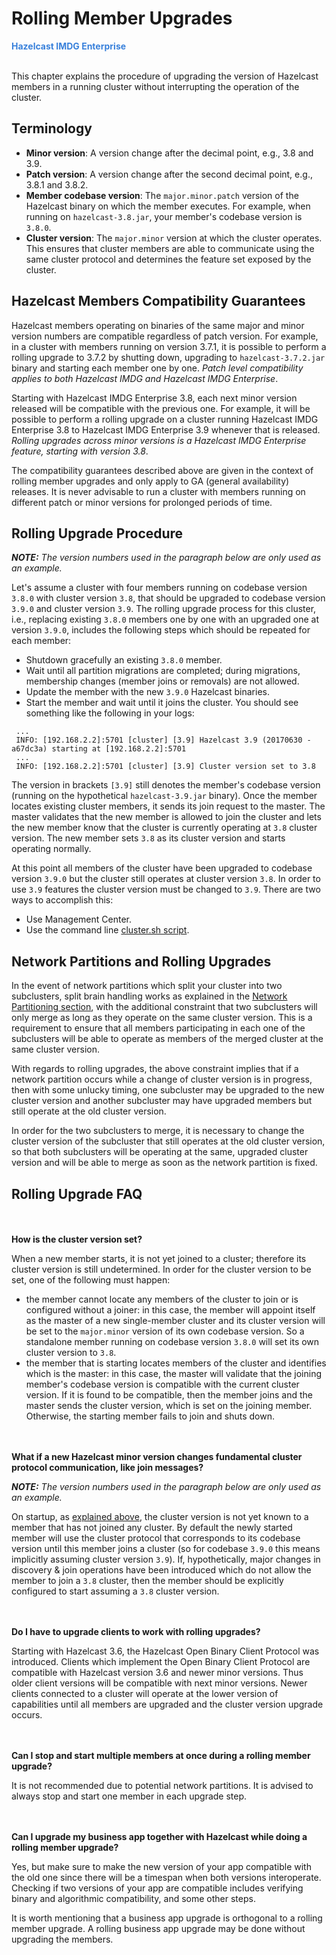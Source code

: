 # Rolling Member Upgrades

<font color="#3981DB">**Hazelcast IMDG Enterprise**</font>
<br></br>

This chapter explains the procedure of upgrading the version of Hazelcast members in a running cluster without interrupting the operation of the cluster.

## Terminology

* **Minor version**: A version change after the decimal point, e.g., 3.8 and 3.9.
* **Patch version**: A version change after the second decimal point, e.g., 3.8.1 and 3.8.2.
* **Member codebase version**: The `major.minor.patch` version of the Hazelcast binary on which the member executes. For example, when running on `hazelcast-3.8.jar`, your member's codebase version is `3.8.0`.
* **Cluster version**: The `major.minor` version at which the cluster operates. This ensures that cluster members are able to communicate using the same cluster protocol and
determines the feature set exposed by the cluster.


## Hazelcast Members Compatibility Guarantees

Hazelcast members operating on binaries of the same major and minor version numbers are compatible regardless of patch version.
  For example, in a cluster with members running on version 3.7.1, it is possible to perform a rolling upgrade to 3.7.2 by shutting down, upgrading to `hazelcast-3.7.2.jar` binary 
  and starting each member one by one. _Patch level compatibility applies to both Hazelcast IMDG and Hazelcast IMDG Enterprise_.

Starting with Hazelcast IMDG Enterprise 3.8, each next minor version released will be compatible with the previous one. For example, it will
 be possible to perform a rolling upgrade on a cluster running Hazelcast IMDG Enterprise 3.8 to Hazelcast IMDG Enterprise 3.9 whenever that is released.
 _Rolling upgrades across minor versions is a Hazelcast IMDG Enterprise feature, starting with version 3.8_.
 
The compatibility guarantees described above are given in the context of rolling member upgrades and only apply to GA (general availability) releases. It is never advisable to run a
 cluster with members running on different patch or minor versions for prolonged periods of time.


## Rolling Upgrade Procedure

***NOTE:*** *The version numbers used in the paragraph below are only used as an example.*

Let's assume a cluster with four members running on codebase version `3.8.0` with cluster version `3.8`, that should be upgraded to codebase version
`3.9.0` and cluster version `3.9`. The rolling upgrade process for this cluster, i.e., replacing existing `3.8.0` members one by one with an upgraded
one at version `3.9.0`, includes the following steps which should be repeated for each member:

 * Shutdown gracefully an existing `3.8.0` member.
 * Wait until all partition migrations are completed; during migrations, membership changes (member joins or removals) are not allowed.
 * Update the member with the new `3.9.0` Hazelcast binaries.
 * Start the member and wait until it joins the cluster. You should see something like the following in your logs:

```
 ...
 INFO: [192.168.2.2]:5701 [cluster] [3.9] Hazelcast 3.9 (20170630 - a67dc3a) starting at [192.168.2.2]:5701
 ...
 INFO: [192.168.2.2]:5701 [cluster] [3.9] Cluster version set to 3.8
```
 
 The version in brackets `[3.9]` still denotes the member's codebase version (running on the hypothetical `hazelcast-3.9.jar` binary). Once the member
 locates existing cluster members, it sends its join request to the master. The master validates that the new member is allowed to join the cluster and
 lets the new member know that the cluster is currently operating at `3.8` cluster version. The new member sets `3.8` as its cluster version and starts operating
 normally.
 
 At this point all members of the cluster have been upgraded to codebase version `3.9.0` but the cluster still operates at cluster version `3.8`. In order to use `3.9` features
 the cluster version must be changed to `3.9`. There are two ways to accomplish this:
 
 * Use Management Center.
 * Use the command line [cluster.sh script](#using-the-script-cluster-sh).
 
## Network Partitions and Rolling Upgrades

In the event of network partitions which split your cluster into two subclusters, split brain handling works as explained in the [Network Partitioning section](#network-partitioning-split-brain-syndrome), with the
additional constraint that two subclusters will only merge as long as they operate on the same cluster version. This is a requirement to ensure that all members participating
in each one of the subclusters will be able to operate as members of the merged cluster at the same cluster version.

With regards to rolling upgrades, the above constraint implies that if a network partition occurs while a change of cluster version is in progress, then with some unlucky timing, one subcluster may be upgraded to the new cluster version and another subcluster may have upgraded members but still operate at the old cluster version.

In order for the two subclusters to merge, it is necessary to change the cluster version of the subcluster that still operates at the old cluster version, so that both subclusters
will be operating at the same, upgraded cluster version and will be able to merge as soon as the network partition is fixed.

  
## Rolling Upgrade FAQ

<br></br>
**How is the cluster version set?**

When a new member starts, it is not yet joined to a cluster; therefore its cluster version is still undetermined. In order for the cluster version to be
set, one of the following must happen:

 * the member cannot locate any members of the cluster to join or is configured without a joiner: in this case, the member will appoint itself as the
 master of a new single-member cluster and its cluster version will be set to the `major.minor` version of its own codebase version. So a standalone
 member running on codebase version `3.8.0` will set its own cluster version to `3.8`.
 * the member that is starting locates members of the cluster and identifies which is the master: in this case, the master will validate that the
 joining member's codebase version is compatible with the current cluster version. If it is found to be compatible, then the member joins and the master
 sends the cluster version, which is set on the joining member. Otherwise, the starting member fails to join and shuts down.

<br></br>
**What if a new Hazelcast minor version changes fundamental cluster protocol communication, like join messages?**

***NOTE:*** *The version numbers used in the paragraph below are only used as an example.*

On startup, as [explained above](#how-is-the-cluster-version-set), the cluster version is not yet known to a member that has not joined any cluster.
By default the newly started member will use the cluster protocol that corresponds to its codebase version until this member joins a cluster
(so for codebase `3.9.0` this means implicitly assuming cluster version `3.9`). If, hypothetically, major changes in discovery & join operations
have been introduced which do not allow the member to join a `3.8` cluster, then the member should be explicitly configured to start
assuming a `3.8` cluster version.

<br></br>
**Do I have to upgrade clients to work with rolling upgrades?**

Starting with Hazelcast 3.6, the Hazelcast Open Binary Client Protocol was introduced. Clients which implement the Open Binary Client Protocol
are compatible with Hazelcast version 3.6 and newer minor versions. Thus older client versions will be compatible with next minor versions. Newer clients
connected to a cluster will operate at the lower version of capabilities until all members are upgraded and the cluster version upgrade occurs.

 <br></br>
**Can I stop and start multiple members at once during a rolling member upgrade?**

It is not recommended due to potential network partitions. It is advised to always stop and start one member in each upgrade step.

 <br></br>
**Can I upgrade my business app together with Hazelcast while doing a rolling member upgrade?**

Yes, but make sure to make the new version of your app compatible with the old one since there will be a timespan when both versions interoperate. Checking if two versions of your app are compatible includes verifying binary and algorithmic compatibility, and some other steps.

It is worth mentioning that a business app upgrade is orthogonal to a rolling member upgrade. A rolling business app upgrade may be done without upgrading the members.

